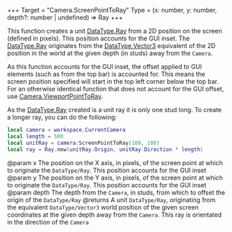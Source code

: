 +++
Target = "Camera.ScreenPointToRay"
Type = (x: number, y: number, depth?: number | undefined) => Ray
+++

This function creates a unit [DataType.Ray](https://developer.roblox.com/search#stq=Ray) from a 2D position on the screen (defined in pixels). This position accounts for the GUI inset. The [DataType.Ray](https://developer.roblox.com/search#stq=Ray) originates from the [DataType.Vector3](https://developer.roblox.com/search#stq=Vector3) equivalent of the 2D position in the world at the given depth (in studs) away from the `Camera`.As this function accounts for the GUI inset, the offset applied to GUI elements (such as from the top bar) is accounted for. This means the screen position specified will start in the top left corner below the top bar. For an otherwise identical function that does not account for the GUI offset, use [Camera.ViewportPointToRay](https://developer.roblox.com/api-reference/function/Camera/ViewportPointToRay).As the [DataType.Ray](https://developer.roblox.com/search#stq=Ray) created is a unit ray it is only one stud long. To create a longer ray, you can do the following:```lualocal camera = workspace.CurrentCameralocal length = 500local unitRay = camera:ScreenPointToRay(100, 100)local ray = Ray.new(unitRay.Origin, unitRay.Direction * length)```@param x The position on the X axis, in pixels, of the screen point at which to originate the `DataType/Ray`. This position accounts for the GUI inset@param y The position on the Y axis, in pixels, of the screen point at which to originate the `DataType/Ray`. This position accounts for the GUI inset@param depth The depth from the `Camera`, in studs, from which to offset the origin of the `DataType/Ray`@returns A unit `DataType/Ray`, originating from the equivalent `DataType/Vector3` world position of the given screen coordinates at the given depth away from the `Camera`. This ray is orientated in the direction of the `Camera`
